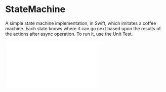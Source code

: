 # StateMachine
A simple state machine implementation, in Swift, which imitates a coffee machine. Each state knows where it can go next based upon the results of the actions after async operation. To run it, use the Unit Test. 

![State Diagram](StateMachine/StateMachine/StateMachine.pdf)

